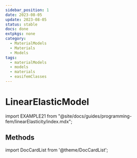 ```yaml
---
sidebar_position: 1
date: 2023-08-05   
update: 2023-08-05 
status: stable
docs: done
extpkgs: none
category: 
  - MaterialModels
  - Materials
  - Models
tags: 
  - materialModels
  - models
  - materials
  - easifemClasses
---
```


# LinearElasticModel

import EXAMPLE21 from "@site/docs/guides/programming-fem/linearElasticity/index.mdx";

<EXAMPLE21 />

## Methods

import DocCardList from '@theme/DocCardList';

<DocCardList />
